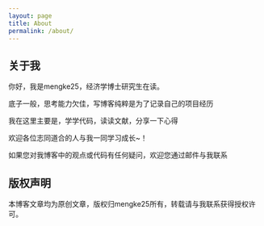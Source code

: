 ```yaml
---
layout: page
title: About
permalink: /about/
---
```


## 关于我

你好，我是mengke25，经济学博士研究生在读。

底子一般，思考能力欠佳，写博客纯粹是为了记录自己的项目经历

我在这里主要是，学学代码，读读文献，分享一下心得

欢迎各位志同道合的人与我一同学习成长~！

如果您对我博客中的观点或代码有任何疑问，欢迎您通过邮件与我联系

## 版权声明

本博客文章均为原创文章，版权归mengke25所有，转载请与我联系获得授权许可。


